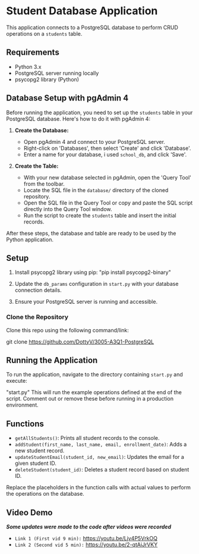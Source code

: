 # Student Database Application

This application connects to a PostgreSQL database to perform CRUD operations on a `students` table.

## Requirements

- Python 3.x
- PostgreSQL server running locally
- psycopg2 library (Python)

## Database Setup with pgAdmin 4

Before running the application, you need to set up the `students` table in your PostgreSQL database. Here's how to do it with pgAdmin 4:

1. **Create the Database:**
   - Open pgAdmin 4 and connect to your PostgreSQL server.
   - Right-click on 'Databases', then select 'Create' and click 'Database'.
   - Enter a name for your database, i used `school_db`, and click 'Save'.

2. **Create the Table:**
   - With your new database selected in pgAdmin, open the 'Query Tool' from the toolbar.
   - Locate the SQL file in the `database/` directory of the cloned repository.
   - Open the SQL file in the Query Tool or copy and paste the SQL script directly into the Query Tool window.
   - Run the script to create the `students` table and insert the initial records.

After these steps, the database and table are ready to be used by the Python application.

## Setup

1. Install psycopg2 library using pip:
"pip install psycopg2-binary"

2. Update the `db_params` configuration in `start.py` with your database connection details.

3. Ensure your PostgreSQL server is running and accessible.

### Clone the Repository

Clone this repo using the following command/link:

git clone https://github.com/DottyV/3005-A3Q1-PostgreSQL


## Running the Application

To run the application, navigate to the directory containing `start.py` and execute:

"start.py"
This will run the example operations defined at the end of the script. Comment out or remove these before running in a production environment.

## Functions

- `getAllStudents()`: Prints all student records to the console.
- `addStudent(first_name, last_name, email, enrollment_date)`: Adds a new student record.
- `updateStudentEmail(student_id, new_email)`: Updates the email for a given student ID.
- `deleteStudent(student_id)`: Deletes a student record based on student ID.

Replace the placeholders in the function calls with actual values to perform the operations on the database.

## Video Demo

***Some updates were made to the code after videos were recorded***
- `Link 1 (First vid 9 min):` https://youtu.be/Ljv4P5VrkOQ
- `Link 2 (Second vid 5 min):` https://youtu.be/2-qtAiJrVKY
